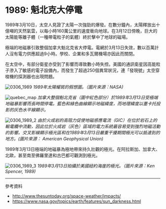 # 1989: 魁北克大停電

1989年3月10日，太空人見證了太陽一次強勁的爆發。在數分鐘內，太陽釋放出十億噸的天然氣雲，以每小時160萬公里的速度衝向地球。在3月12日傍晚，巨大的太陽能等離子體（一種帶電粒子的氣體）終於擊中了地球的磁場。

極端的地磁暴引致整個加拿大魁北克省大停電。電網於3月13日失效，數以百萬計人沒有電力供應超過9小時。學校、企業和多瓦爾機場亦因此而關閉。

在太空中，有部分衛星亦受到了影響而導致數小時失控。美國的通訊衛星因高能粒子滲入了敏感的電子設備內，而發生了超過250個異常狀況，連「發現號」太空穿梭機的探測器也出現問題。

![0306_1989](./static/0306_1989.jpg)
*1989年太陽耀斑的假想圖。（圖片來源：NASA)*

![quebec_map](./static/map_quebec_ch.png)
*加拿大整個魁北克省（圖中紅色部分）於1989年3月13日受極端地磁暴影響而長時間停電。藍色和綠色曲線顯示地磁緯度，而地理緯度以墨卡托投影的灰色水平線顯示。*

![0306_1989_2](./static/0306_1989_2.jpg)
*由於火成岩的高阻力促使地磁感應電流（GIC）在位於岩石上的輸電纜中流動，因此位於火成岩（灰色）區域的電力系統最容易受到強烈地磁活動的影響。交叉影線顯示極光區和在1989年3月13日嚴重干擾期間極光可以抵達到的地方。(圖片來源： American Geophysical Union)*

1989年3月13日極端的地磁暴為極地帶來持久壯觀的極光。在阿拉斯加、加拿大、北歐，甚至南至佛羅里達和古巴都可觀測到極光。

![0306_1989_3](./static/0306_1989_3.png) 
*1989年3月13日拍攝於美國紐約海崖的極光。（圖片來源：Ken Spencer, 1989)*

---

參考資料

- http://www.thesuntoday.org/space-weather/impacts/
- https://www.nasa.gov/topics/earth/features/sun_darkness.html
